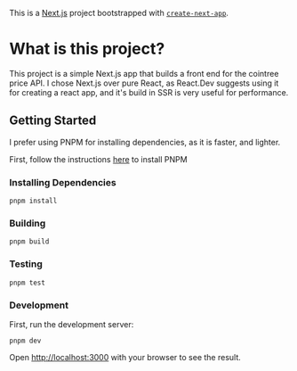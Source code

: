 This is a [Next.js](https://nextjs.org/) project bootstrapped with [`create-next-app`](https://github.com/vercel/next.js/tree/canary/packages/create-next-app).

# What is this project?

This project is a simple Next.js app that builds a front end for the cointree price API.
I chose Next.js over pure React, as React.Dev suggests using it for creating a react app, and it's build in SSR is very useful for performance.

## Getting Started

I prefer using PNPM for installing dependencies, as it is faster, and lighter.

First, follow the instructions [here](https://pnpm.io/installation) to install PNPM

### Installing Dependencies

```
pnpm install
```

### Building

```
pnpm build
```

### Testing

```
pnpm test
```

### Development

First, run the development server:

```
pnpm dev
```

Open [http://localhost:3000](http://localhost:3000) with your browser to see the result.
